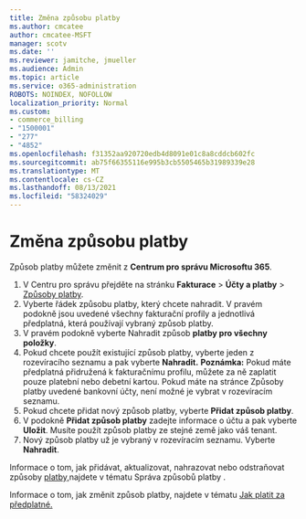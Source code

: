 ```yaml
---
title: Změna způsobu platby
ms.author: cmcatee
author: cmcatee-MSFT
manager: scotv
ms.date: ''
ms.reviewer: jamitche, jmueller
ms.audience: Admin
ms.topic: article
ms.service: o365-administration
ROBOTS: NOINDEX, NOFOLLOW
localization_priority: Normal
ms.custom:
- commerce_billing
- "1500001"
- "277"
- "4852"
ms.openlocfilehash: f31352aa920720edb4d8091e01c8a8cddcb602fc
ms.sourcegitcommit: ab75f66355116e995b3cb5505465b31989339e28
ms.translationtype: MT
ms.contentlocale: cs-CZ
ms.lasthandoff: 08/13/2021
ms.locfileid: "58324029"
---
```

# <a name="change-payment-method"></a>Změna způsobu platby

Způsob platby můžete změnit z **Centrum pro správu Microsoftu 365**.
  
1. V Centru pro správu přejděte na stránku **Fakturace**  >  **Účty a platby** > [Způsoby platby](https://go.microsoft.com/fwlink/p/?linkid=2018806).
2. Vyberte řádek způsobu platby, který chcete nahradit. V pravém podokně jsou uvedené všechny fakturační profily a jednotlivá předplatná, která používají vybraný způsob platby.
3. V pravém podokně vyberte Nahradit způsob **platby pro všechny položky**.
4. Pokud chcete použít existující způsob platby, vyberte jeden z rozevíracího seznamu a pak vyberte **Nahradit.**
    **Poznámka:** Pokud máte předplatná přidružená k fakturačnímu profilu, můžete za ně zaplatit pouze platební nebo debetní kartou. Pokud máte na stránce  Způsoby platby uvedené bankovní účty, není možné je vybrat v rozevíracím seznamu.
5. Pokud chcete přidat nový způsob platby, vyberte **Přidat způsob platby**.
6. V podokně **Přidat způsob platby** zadejte informace o účtu a pak vyberte **Uložit**. Musíte použít způsob platby ze stejné země jako váš tenant.
7. Nový způsob platby už je vybraný v rozevíracím seznamu. Vyberte **Nahradit**.

Informace o tom, jak přidávat, aktualizovat, nahrazovat nebo odstraňovat způsoby [platby,](https://docs.microsoft.com/microsoft-365/commerce/billing-and-payments/manage-payment-methods)najdete v tématu Správa způsobů platby .

Informace o tom, jak změnit způsob platby, najdete v tématu [Jak platit za předplatné.](https://docs.microsoft.com/microsoft-365/commerce/billing-and-payments/pay-for-your-subscription)